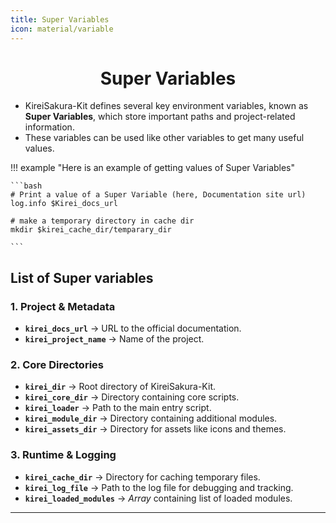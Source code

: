 ```yaml
---
title: Super Variables
icon: material/variable
---
```


<h1 align="center"><b>Super Variables</b></h1>

- KireiSakura-Kit defines several key environment variables, known as **Super Variables**, which store important paths and project-related information.  
- These variables can be used like other variables to get many useful values.

!!! example "Here is an example of getting values of Super Variables"
    
    ```bash
    # Print a value of a Super Variable (here, Documentation site url)
    log.info $Kirei_docs_url

    # make a temporary directory in cache dir
    mkdir $kirei_cache_dir/temparary_dir

    ```

## **List of Super variables**

### 1. Project & Metadata
- **`kirei_docs_url`**         → URL to the official documentation.  
- **`kirei_project_name`**     → Name of the project.  

### 2. Core Directories
- **`kirei_dir`**              → Root directory of KireiSakura-Kit.  
- **`kirei_core_dir`**         → Directory containing core scripts.  
- **`kirei_loader`**           → Path to the main entry script.  
- **`kirei_module_dir`**       → Directory containing additional modules.  
- **`kirei_assets_dir`**       → Directory for assets like icons and themes.  

### 3. Runtime & Logging
- **`kirei_cache_dir`**        → Directory for caching temporary files.  
- **`kirei_log_file`**         → Path to the log file for debugging and tracking.  
- **`kirei_loaded_modules`**   → _Array_ containing list of loaded modules.  



---

